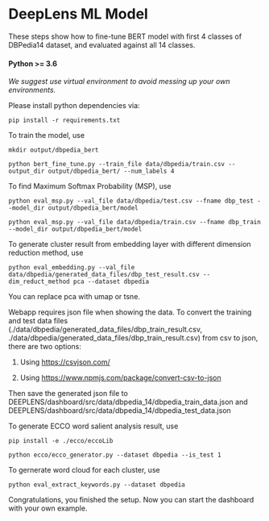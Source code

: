 # DeepLens ML Model

These steps show how to fine-tune BERT model with first 4 classes of DBPedia14 dataset, and evaluated against all 14 classes.

#### Python >= 3.6

*We suggest use virtual environment to avoid messing up your own environments.*

Please install python dependencies via:
```
pip install -r requirements.txt
```

To train the model, use
```
mkdir output/dbpedia_bert

python bert_fine_tune.py --train_file data/dbpedia/train.csv --output_dir output/dbpedia_bert/ --num_labels 4
```

To find Maximum Softmax Probability (MSP), use

```
python eval_msp.py --val_file data/dbpedia/test.csv --fname dbp_test --model_dir output/dbpedia_bert/model

python eval_msp.py --val_file data/dbpedia/train.csv --fname dbp_train --model_dir output/dbpedia_bert/model
```

To generate cluster result from embedding layer with different dimension reduction method, use 
```
python eval_embedding.py --val_file data/dbpedia/generated_data_files/dbp_test_result.csv --dim_reduct_method pca --dataset dbpedia
```
You can replace pca with umap or tsne.


Webapp requires json file when showing the data. To convert the training and test data files (./data/dbpedia/generated_data_files/dbp_train_result.csv, ./data/dbpedia/generated_data_files/dbp_train_result.csv) from csv to json, there are two options:

1. Using https://csvjson.com/

2. Using https://www.npmjs.com/package/convert-csv-to-json

Then save the generated json file to DEEPLENS/dashboard/src/data/dbpedia_14/dbpedia_train_data.json and DEEPLENS/dashboard/src/data/dbpedia_14/dbpedia_test_data.json

To generate ECCO word salient analysis result, use
```
pip install -e ./ecco/eccoLib 

python ecco/ecco_generator.py --dataset dbpedia --is_test 1
```

To gernerate word cloud for each cluster, use 
```
python eval_extract_keywords.py --dataset dbpedia
```

Congratulations, you finished the setup. Now you can start the dashboard with your own example. 


